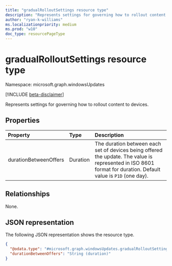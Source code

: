 ```yaml
---
title: "gradualRolloutSettings resource type"
description: "Represents settings for governing how to rollout content to devices."
author: "ryan-k-williams"
ms.localizationpriority: medium
ms.prod: "w10"
doc_type: resourcePageType
---
```


# gradualRolloutSettings resource type

Namespace: microsoft.graph.windowsUpdates

[!INCLUDE [beta-disclaimer](../../includes/beta-disclaimer.md)]

Represents settings for governing how to rollout content to devices.

## Properties
|Property|Type|Description|
|:---|:---|:---|
|durationBetweenOffers|Duration|The duration between each set of devices being offered the update. The value is represented in ISO 8601 format for duration. Default value is `P1D` (one day).|

## Relationships
None.

## JSON representation
The following JSON representation shows the resource type.
<!-- {
  "blockType": "resource",
  "@odata.type": "microsoft.graph.windowsUpdates.gradualRolloutSettings"
}
-->
``` json
{
  "@odata.type": "#microsoft.graph.windowsUpdates.gradualRolloutSettings",
  "durationBetweenOffers": "String (duration)"
}
```
